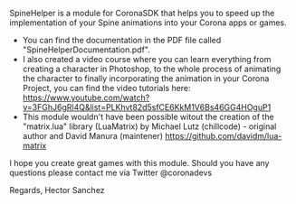 SpineHelper is a module for CoronaSDK that helps you to speed up the implementation of your Spine animations into your Corona apps or games.

* You can find the documentation in the PDF file called "SpineHelperDocumentation.pdf".
* I also created a video course where you can learn everything from creating a character in Photoshop, to the whole process of animating the character to finally incorporating the animation in your Corona Project, you can find the video tutorials here: https://www.youtube.com/watch?v=3FGhJ6gRl4Q&list=PLKhvt82d5sfCE6KkM1V6Bs46GG4HOguP1
* This module wouldn't have been possible witout the creation of the "matrix.lua" library (LuaMatrix) by Michael Lutz (chillcode) - original author and David Manura (maintener) https://github.com/davidm/lua-matrix

I hope you create great games with this module. Should you have any questions please contact me via Twitter @coronadevs

Regards,
Hector Sanchez

